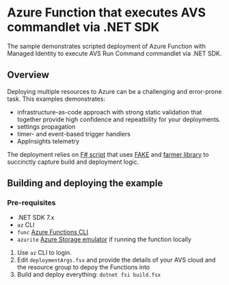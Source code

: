 # Azure Function that executes AVS commandlet via .NET SDK
The sample demonstrates scripted deployment of Azure Function with Managed Identity to execute AVS Run Command commandlet via .NET SDK.

## Overview
Deploying multiple resources to Azure can be a challenging and error-prone task. 
This examples demonstrates:
- infrastructure-as-code approach with strong static validation that together provide high confidence and repeatbility for your deployments.
- settings propagation
- timer- and event-based trigger handlers
- AppInsights telemetry 

The deployment relies on [F# script](https://learn.microsoft.com/en-us/dotnet/fsharp/tools/fsharp-interactive/) that uses [FAKE](https://fake.build/) and [farmer library](https://compositionalit.github.io/farmer/) to succinctly capture build and deployment logic.

## Building and deploying the example

### Pre-requisites
- .NET SDK 7.x
- `az` CLI
- `func` [Azure Functions CLI](https://learn.microsoft.com/en-us/azure/azure-functions/functions-run-local?tabs=v4%2Cmacos%2Ccsharp%2Cportal%2Cbash)
- `azurite` [Azure Storage emulator](https://learn.microsoft.com/en-us/azure/storage/common/storage-use-azurite?tabs=npm) if running the function locally

1. Use `az` CLI to login.
1. Edit `deploymentArgs.fsx` and provide the details of your AVS cloud and the resource group to depoy the Functions into
1. Build and deploy everything: `dotnet fsi build.fsx`
